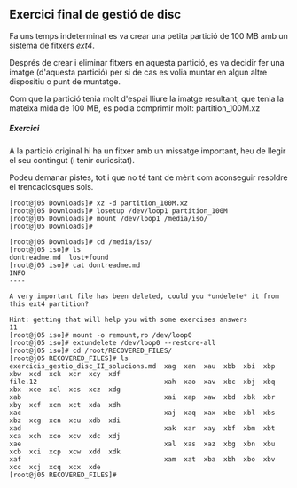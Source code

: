 
## Exercici final de gestió de disc

Fa uns temps indeterminat es va crear una petita partició de 100 MB amb un sistema de fitxers *ext4*. 

Després de crear i eliminar fitxers en aquesta partició, es va decidir fer una imatge (d'aquesta partició) per si de cas es volia muntar en algun altre dispositiu o punt de muntatge. 

Com que la partició tenia molt d'espai lliure la imatge resultant, que tenia la mateixa mida de 100 MB, es podia comprimir molt: partition_100M.xz

##### Exercici

A la partició original hi ha un fitxer amb un missatge important, heu de llegir el seu contingut (i tenir curiositat).

Podeu demanar pistes, tot i que no té tant de mèrit com aconseguir resoldre el trencaclosques sols. 

```
[root@j05 Downloads]# xz -d partition_100M.xz
[root@j05 Downloads]# losetup /dev/loop1 partition_100M 
[root@j05 Downloads]# mount /dev/loop1 /media/iso/
[root@j05 Downloads]# 

[root@j05 Downloads]# cd /media/iso/
[root@j05 iso]# ls
dontreadme.md  lost+found
[root@j05 iso]# cat dontreadme.md 
INFO
----

A very important file has been deleted, could you *undelete* it from this ext4 partition?

Hint: getting that will help you with some exercises answers
11
[root@j05 iso]# mount -o remount,ro /dev/loop0 
[root@j05 iso]# extundelete /dev/loop0 --restore-all
[root@j05 iso]# cd /root/RECOVERED_FILES/
[root@j05 RECOVERED_FILES]# ls
exercicis_gestio_disc_II_solucions.md  xag  xan  xau  xbb  xbi  xbp  xbw  xcd  xck  xcr  xcy  xdf
file.12                                xah  xao  xav  xbc  xbj  xbq  xbx  xce  xcl  xcs  xcz  xdg
xab                                    xai  xap  xaw  xbd  xbk  xbr  xby  xcf  xcm  xct  xda  xdh
xac                                    xaj  xaq  xax  xbe  xbl  xbs  xbz  xcg  xcn  xcu  xdb  xdi
xad                                    xak  xar  xay  xbf  xbm  xbt  xca  xch  xco  xcv  xdc  xdj
xae                                    xal  xas  xaz  xbg  xbn  xbu  xcb  xci  xcp  xcw  xdd  xdk
xaf                                    xam  xat  xba  xbh  xbo  xbv  xcc  xcj  xcq  xcx  xde
[root@j05 RECOVERED_FILES]# 
```
